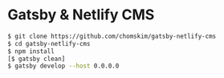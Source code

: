 # Gatsby & Netlify CMS

```sh
$ git clone https://github.com/chomskim/gatsby-netlify-cms
$ cd gatsby-netlify-cms
$ npm install
[$ gatsby clean]
$ gatsby develop --host 0.0.0.0


```

